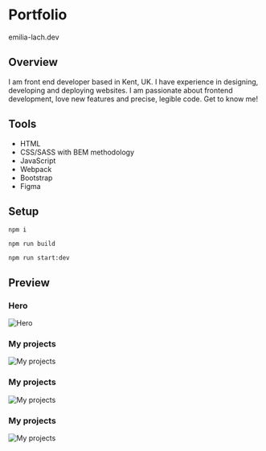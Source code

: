# Portfolio

emilia-lach.dev

## Overview
I am front end developer based in Kent, UK. I have experience in designing, developing and deploying websites.  I am passionate about frontend development, love new features and precise, legible code. 
Get to know me!

## Tools

- HTML
- CSS/SASS with BEM methodology
- JavaScript
- Webpack
- Bootstrap
- Figma


## Setup

```
npm i
```
```
npm run build
```
```
npm run start:dev
```

## Preview

### Hero

![Hero](https://user-images.githubusercontent.com/59490664/103244011-835dae00-4953-11eb-8740-e73d15018112.png)

### My projects

![My projects](https://user-images.githubusercontent.com/59490664/103244048-a6885d80-4953-11eb-8c1f-0f396f3a0e5a.png)

### My projects

![My projects](https://user-images.githubusercontent.com/59490664/103244080-c029a500-4953-11eb-98cc-f99eea1ba798.png)

### My projects

![My projects](https://user-images.githubusercontent.com/59490664/103244107-d33c7500-4953-11eb-9854-cfda914fb1c5.png)

